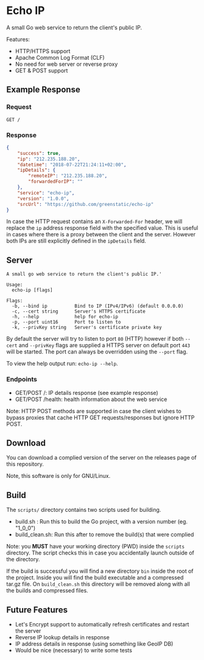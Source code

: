 # Echo IP
A small Go web service to return the client's public IP.

Features:
- HTTP/HTTPS support
- Apache Common Log Format (CLF)
- No need for web server or reverse proxy
- GET & POST support

## Example Response
### Request
```http request
GET /
```
### Response
```json
{
    "success": true,
    "ip": "212.235.188.20",
    "datetime": "2018-07-22T21:24:11+02:00",
    "ipDetails": {
        "remoteIP": "212.235.188.20",
        "forwardedForIP": ""
    },
    "service": "echo-ip",
    "version": "1.0.0",
    "srcUrl": "https://github.com/greenstatic/echo-ip"
}
```

In case the HTTP request contains an `X-Forwarded-For` header, we will replace
the `ip` address response field with the specified value. This is useful in cases
where there is a proxy between the client and the server. However both IPs are
still explicitly defined in the `ipDetails` field.

## Server
```
A small go web service to return the client's public IP.'

Usage:
  echo-ip [flags]

Flags:
  -b, --bind ip          Bind to IP (IPv4/IPv6) (default 0.0.0.0)
  -c, --cert string      Server's HTTPS certificate
  -h, --help             help for echo-ip
  -p, --port uint16      Port to listen to
  -k, --privKey string   Server's certificate private key

```

By default the server will try to listen to port `80` (HTTP) however 
if both `--cert` and `--privKey` flags are supplied a HTTPS server 
on default port `443` will be started. The port can always be overridden
using the `--port` flag.

To view the help output run: `echo-ip --help`.

### Endpoints
- GET/POST /: IP details response (see example response)
- GET/POST /health: health information about the web service

Note: HTTP POST methods are supported in case the client wishes to bypass 
proxies that cache HTTP GET requests/responses but ignore HTTP POST.

## Download
You can download a complied version of the server on the releases page 
of this repository.

Note, this software is only for GNU/Linux.

## Build
The `scripts/` directory contains two scripts used for building.
- build.sh <version>: Run this to build the Go project, with a version 
number (eg. "1_0_0")
- build_clean.sh: Run this after to remove the build(s) that were complied

Note: you **MUST** have your working directory (PWD) inside the `scripts` 
directory. The script checks this in case you accidentally launch outside
of the directory.

If the build is successful you will find a new directory `bin` inside the 
root of the project. Inside you will find the build executable and a 
compressed tar.gz file. On `build_clean.sh` this directory will be 
removed along with all the builds and compressed files.

## Future Features
- Let's Encrypt support to automatically refresh certificates and restart
the server
- Reverse IP lookup details in response
- IP address details in response (using something like GeoIP DB)
- Would be nice (necessary) to write some tests